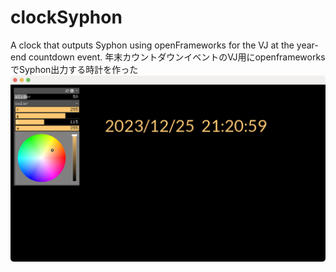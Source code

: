 # clockSyphon
A clock that outputs Syphon using openFrameworks for the VJ at the year-end countdown event. 
年末カウントダウンイベントのVJ用にopenframeworksでSyphon出力する時計を作った
![Image 1](clockSyphon.png)
